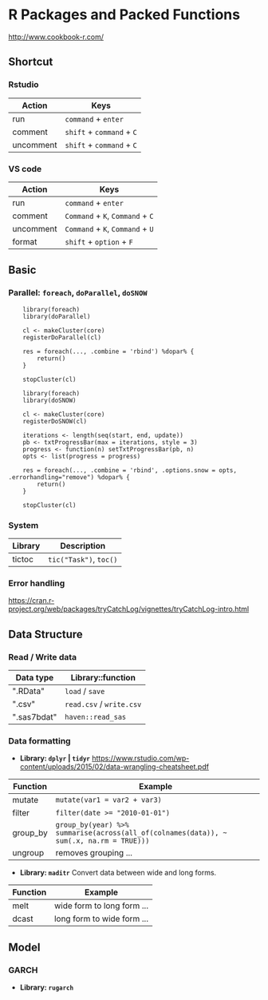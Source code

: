 # R Packages and Packed Functions
http://www.cookbook-r.com/

## Shortcut

### Rstudio
| Action | Keys |
| ---- | ---- |
| run | `command` + `enter` |
| comment | `shift` + `command` + `C` |
| uncomment | `shift` + `command` + `C` |

### VS code
| Action | Keys |
| ---- | ---- |
| run | `command` + `enter` |
| comment | `Command` + `K`, `Command` + `C` |
| uncomment | `Command` + `K`, `Command` + `U` |
| format | `shift` + `option` + `F` |

## Basic

### Parallel: `foreach`, `doParallel`, `doSNOW`

```
    library(foreach)
    library(doParallel)

    cl <- makeCluster(core)
    registerDoParallel(cl)

    res = foreach(..., .combine = 'rbind') %dopar% {
        return()
    }

    stopCluster(cl)
```

```
    library(foreach)
    library(doSNOW)

    cl <- makeCluster(core)
    registerDoSNOW(cl)

    iterations <- length(seq(start, end, update))
    pb <- txtProgressBar(max = iterations, style = 3)
    progress <- function(n) setTxtProgressBar(pb, n)
    opts <- list(progress = progress)

    res = foreach(..., .combine = 'rbind', .options.snow = opts, .errorhandling="remove") %dopar% {
        return()
    }

    stopCluster(cl)
```

### System

| Library | Description |
| - | - |
| tictoc | `tic("Task")`, `toc()` |

### Error handling
https://cran.r-project.org/web/packages/tryCatchLog/vignettes/tryCatchLog-intro.html


## Data Structure

### Read / Write data

| Data type | Library::function |
| ---- | ---- |
| ".RData" | `load` / `save` |
| ".csv" | `read.csv` / `write.csv` |
| ".sas7bdat" | `haven::read_sas` |

### Data formatting

- **Library: `dplyr` | `tidyr`**
https://www.rstudio.com/wp-content/uploads/2015/02/data-wrangling-cheatsheet.pdf

| Function | Example |
| ---- | ---- |
| mutate | `mutate(var1 = var2 + var3)` |
| filter | `filter(date >= "2010-01-01")` |
| group_by | `group_by(year) %>% summarise(across(all_of(colnames(data)), ~ sum(.x, na.rm = TRUE)))` |
| ungroup | removes grouping ... |

- **Library: `maditr`**
Convert data between wide and long forms.

| Function | Example |
| ---- | ---- |
| melt | wide form to long form ... |
| dcast | long form to wide form ... |


## Model

### GARCH

- **Library: `rugarch`**

